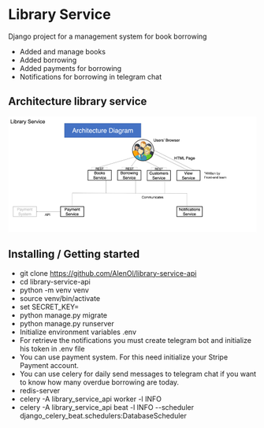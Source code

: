 # Library Service

Django project for a management system for book borrowing

* Added and manage books
* Added borrowing
* Added payments for borrowing
* Notifications for borrowing in telegram chat

## Architecture library service

![Architecture](architecture_library_api_service.png)


## Installing / Getting started
* git clone https://github.com/AlenOl/library-service-api
* cd library-service-api
* python -m venv venv
* source venv/bin/activate
* set SECRET_KEY=<your secret key>
* python manage.py migrate
* python manage.py runserver
* Initialize environment variables .env
* For retrieve the notifications you must create telegram bot and initialize his token in .env file
* You can use payment system. For this need initialize your Stripe Payment account.
* You can use celery for daily send messages to telegram chat if you want to know how many overdue borrowing are today.
* redis-server
* celery -A library_service_api worker -l INFO
* celery -A library_service_api beat -l INFO --scheduler django_celery_beat.schedulers:DatabaseScheduler
